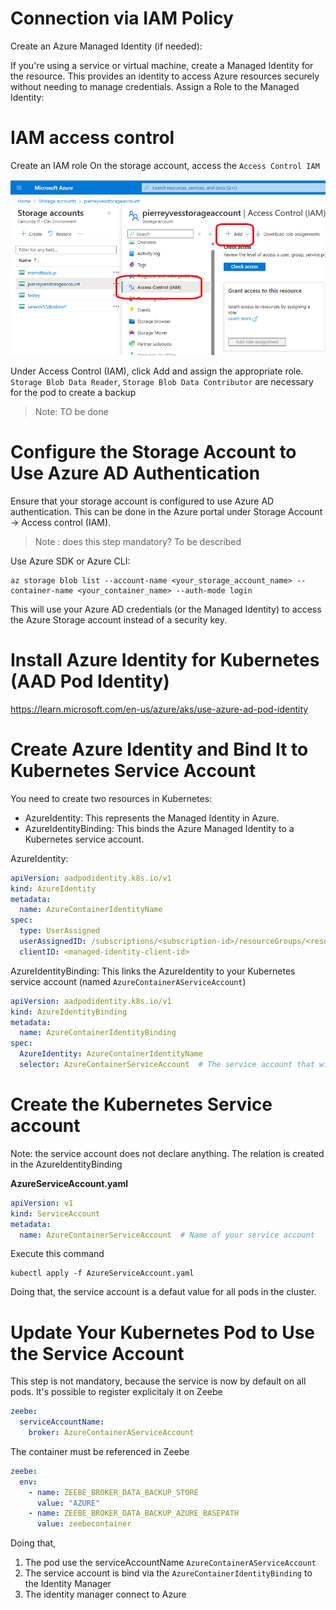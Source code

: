 # Connection via IAM Policy

Create an Azure Managed Identity (if needed):

If you're using a service or virtual machine, create a Managed Identity for the resource. This provides an identity to access Azure resources securely without needing to manage credentials.
Assign a Role to the Managed Identity:


# IAM access control

Create an IAM role
On the storage account, access the `Access Control IAM` 

![Add access role](image/Add_IAM_AccessCotrnol.png)

Under Access Control (IAM), click Add and assign the appropriate role. 
`Storage Blob Data Reader`, `Storage Blob Data Contributor` are necessary for the pod to create a backup

> Note: TO be done


# Configure the Storage Account to Use Azure AD Authentication
 
 

Ensure that your storage account is configured to use Azure AD authentication. This can be done in the Azure portal under 
Storage Account -> Access control (IAM).

> Note : does this step mandatory? To be described

Use Azure SDK or Azure CLI:

```shell
az storage blob list --account-name <your_storage_account_name> --container-name <your_container_name> --auth-mode login
```

This will use your Azure AD credentials (or the Managed Identity) to access the Azure Storage account instead of a security key.

# Install Azure Identity for Kubernetes (AAD Pod Identity)
https://learn.microsoft.com/en-us/azure/aks/use-azure-ad-pod-identity


#  Create Azure Identity and Bind It to Kubernetes Service Account
You need to create two resources in Kubernetes:

* AzureIdentity: This represents the Managed Identity in Azure.
* AzureIdentityBinding: This binds the Azure Managed Identity to a Kubernetes service account.

AzureIdentity:
````yaml
apiVersion: aadpodidentity.k8s.io/v1
kind: AzureIdentity
metadata:
  name: AzureContainerIdentityName
spec:
  type: UserAssigned
  userAssignedID: /subscriptions/<subscription-id>/resourceGroups/<resource-group-name>/providers/Microsoft.ManagedIdentity/userAssignedIdentities/<managed-identity-name>
  clientID: <managed-identity-client-id>

````

AzureIdentityBinding:
This links the AzureIdentity to your Kubernetes service account (named `AzureContainerAServiceAccount`)

```yaml
apiVersion: aadpodidentity.k8s.io/v1
kind: AzureIdentityBinding
metadata:
  name: AzureContainerIdentityBinding
spec:
  AzureIdentity: AzureContainerIdentityName
  selector: AzureContainerServiceAccount  # The service account that will use this binding

```

# Create the Kubernetes Service account

Note: the service account does not declare anything. The relation is created in the AzureIdentityBinding

**AzureServiceAccount.yaml**
```yaml
apiVersion: v1
kind: ServiceAccount
metadata:
  name: AzureContainerServiceAccount  # Name of your service account
```

Execute this command

```shell
kubectl apply -f AzureServiceAccount.yaml
```

Doing that, the service account is a defaut value for all pods in the cluster.

# Update Your Kubernetes Pod to Use the Service Account

This step is not mandatory, because the service is now by default on all pods. It's possible to register explicitaly it on Zeebe
 

```yaml
zeebe:
  serviceAccountName:
    broker: AzureContainerAServiceAccount
```

The container must be referenced in Zeebe

```yaml
zeebe:
  env:
    - name: ZEEBE_BROKER_DATA_BACKUP_STORE
      value: "AZURE"
    - name: ZEEBE_BROKER_DATA_BACKUP_AZURE_BASEPATH
      value: zeebecontainer
````      

Doing that, 

1. The pod use the serviceAccountName `AzureContainerAServiceAccount`
2. The service account is bind via the `AzureContainerIdentityBinding` to the Identity Manager
3. The identity manager connect to Azure